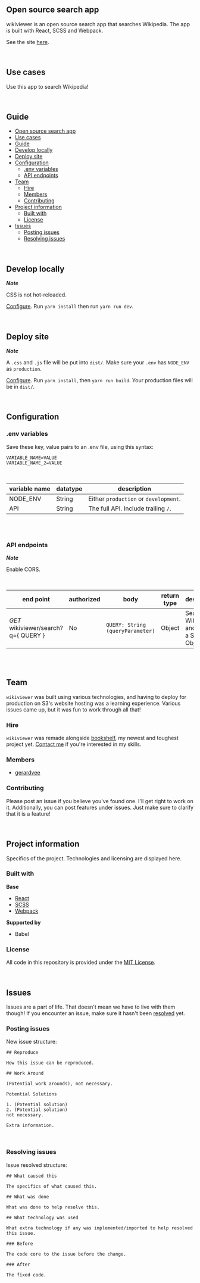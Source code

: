 ## Open source search app

wikiviewer is an open source search app that searches Wikipedia. The app is built with React, SCSS and Webpack.

See the site [here](http://wiki-viewer.com).

<br>

## Use cases

Use this app to search Wikipedia!

<br>

## Guide
- [Open source search app](#open-source-search-app)
- [Use cases](#use-cases)
- [Guide](#guide)
- [Develop locally](#develop-locally)
- [Deploy site](#deploy-site)
- [Configuration](#configuration)
  - [.env variables](#env-variables)
  - [API endpoints](#api-endpoints)
- [Team](#team)
  - [Hire](#hire)
  - [Members](#members)
  - [Contributing](#contributing)
- [Project information](#project-information)
  - [Built with](#built-with)
  - [License](#license)
- [Issues](#issues)
  - [Posting issues](#posting-issues)
  - [Resolving issues](#resolving-issues)
  
<br>

## Develop locally

***Note***

CSS is not hot-reloaded.

[Configure](#configuration). Run `yarn install` then run `yarn run dev`.

<br>

## Deploy site

***Note***

A `.css` and `.js` file will be put into `dist/`. Make sure your `.env` has `NODE_ENV` as `production`.

[Configure](#configuration). Run `yarn install`, then `yarn run build`. Your production files will be in `dist/`.

<br>

## Configuration

### .env variables

Save these key, value pairs to an .env file, using this syntax:

```
VARIABLE_NAME=VALUE
VARIABLE_NAME_2=VALUE
```
<br>

| variable name  | datatype  | description |
|---|---|---|
| NODE_ENV  | String  | Either `production` or `development`. |
| API | String | The full API. Include trailing `/`. |

<br><br>

### API endpoints

***Note***

Enable CORS.

<br>

| end point  | authorized | body | return type  | description |
|---|---|---|---|---|
| *GET* wikiviewer/search?q={ QUERY }  | No | `QUERY: String (queryParameter)` | Object  | Search Wikipedia and return a Search Object. |

<br><br>

## Team

`wikiviewer` was built using various technologies, and having to deploy for production on S3's website hosting was a learning experience. Various issues came up, but it was fun to work through all that!


### Hire

`wikiviewer` was remade alongside [bookshelf](https://github.com/GerardVee/bookshelf), my newest and toughest project yet. [Contact me](https://gerardvee.com/contact) if you're interested in my skills.


### Members

- [gerardvee](https://github.com/GerardVee)


### Contributing

Please post an issue if you believe you've found one. I'll get right to work on it. Additionally, you can post features under issues. Just make sure to clarify that it is a feature!

<br>

## Project information

Specifics of the project. Technologies and licensing are displayed here.

### Built with

**Base**

- [React](https://github.com/facebook/react)
- [SCSS](https://github.com/sass/sass)
- [Webpack](https://github.com/webpack/webpack)

**Supported by**

- Babel

### License

All code in this repository is provided under the [MIT License](https://github.com/GerardVee/wikiviewer/blob/master/LICENSE.md).

<br>

## Issues

Issues are a part of life. That doesn't mean we have to live with them though! If you encounter an issue, make sure it hasn't been [resolved](https://github.com/GerardVee/wikiviewer/issues?utf8=%E2%9C%93&q=is%3Aresolved) yet.


### Posting issues

New issue structure:

```
## Reproduce

How this issue can be reproduced.

## Work Around

(Potential work arounds), not necessary.

Potential Solutions

1. (Potential solution)
2. (Potential solution)
not necessary.

Extra information.
```

<br>

### Resolving issues

Issue resolved structure:

```
## What caused this

The specifics of what caused this.

## What was done

What was done to help resolve this.

## What technology was used

What extra technology if any was implemented/imported to help resolved this issue.

### Before

The code core to the issue before the change.

### After

The fixed code.

```
